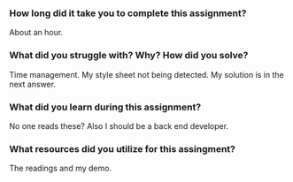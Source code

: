 ﻿### How long did it take you to complete this assignment?
About an hour.
### What did you struggle with? Why? How did you solve?
Time management. My style sheet not being detected.  My solution is in the next answer.
### What did you learn during this assignment?
No one reads these? Also I should be a back end developer.
### What resources did you utilize for this assingment?
The readings and my demo.